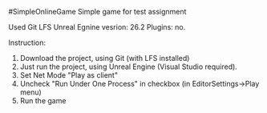 #SimpleOnlineGame
Simple game for test assignment

Used Git LFS Unreal Egnine vesrion: 26.2 Plugins: no.

Instruction:

1) Download the project, using Git (with LFS installed)
2) Just run the project, using Unreal Engine (Visual Studio required).
3) Set Net Mode "Play as client"
4) Uncheck "Run Under One Process" in checkbox (in EditorSettings->Play menu)
5) Run the game
